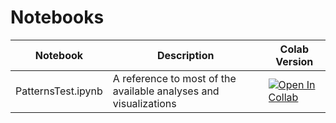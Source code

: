 # Notebooks



| Notebook      | Description | Colab Version |
| ----------- | ----------- | ----------- |
| PatternsTest.ipynb | A reference to most of the available analyses and visualizations | [![Open In Collab](https://colab.research.google.com/assets/colab-badge.svg)](https://colab.research.google.com/drive/19cPt-01VljJIFgsKysdIsrcUk2ASTtP6?usp=sharing)|

